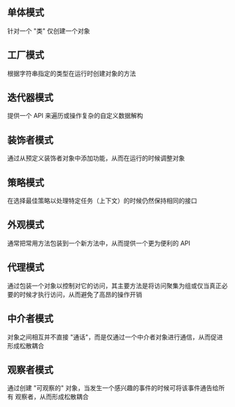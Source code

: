 ## 单体模式

针对一个 "类" 仅创建一个对象

## 工厂模式

根据字符串指定的类型在运行时创建对象的方法

## 迭代器模式

提供一个 API 来遍历或操作复杂的自定义数据解构

## 装饰者模式

通过从预定义装饰者对象中添加功能，从而在运行的时候调整对象

## 策略模式

在选择最佳策略以处理特定任务（上下文）的时候仍然保持相同的接口

## 外观模式

通常把常用方法包装到一个新方法中，从而提供一个更为便利的 API

## 代理模式

通过包装一个对象以控制对它的访问，其主要方法是将访问聚集为组或仅当真正必要的时候才执行访问，从而避免了高昂的操作开销

## 中介者模式

对象之间相互并不直接 "通话"，而是仅通过一个中介者对象进行通信，从而促进形成松散耦合

## 观察者模式

通过创建 "可观察的" 对象，当发生一个感兴趣的事件的时候可将该事件通告给所有 观察者，从而形成松散耦合

